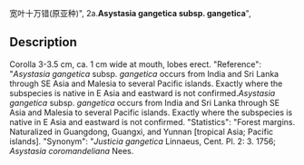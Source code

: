宽叶十万错(原亚种)",
2a.**Asystasia gangetica subsp. gangetica**",

## Description
Corolla 3-3.5 cm, ca. 1 cm wide at mouth, lobes erect.
  "Reference": "*Asystasia gangetica* subsp. *gangetica* occurs from India and Sri Lanka through SE Asia and Malesia to several Pacific islands. Exactly where the subspecies is native in E Asia and eastward is not confirmed.*Asystasia gangetica* subsp. *gangetica* occurs from India and Sri Lanka through SE Asia and Malesia to several Pacific islands. Exactly where the subspecies is native in E Asia and eastward is not confirmed.
  "Statistics": "Forest margins. Naturalized in Guangdong, Guangxi, and Yunnan [tropical Asia; Pacific islands].
  "Synonym": "*Justicia gangetica* Linnaeus, Cent. Pl. 2: 3. 1756; *Asystasia coromandeliana* Nees.
